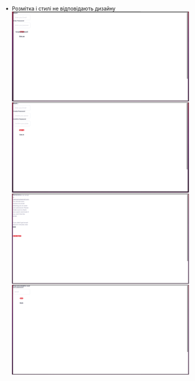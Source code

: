 * Розмітка і стилі не відповідають дизайну
![sign in](./sign-in.png)
![sign-up](./sign-up.png)
![thank-you](./thank-you.png)
![forgot-password](./forgot-password.png)